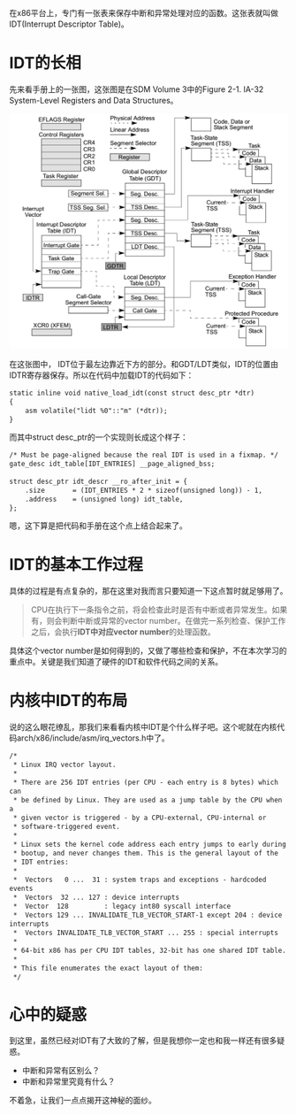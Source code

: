 在x86平台上，专门有一张表来保存中断和异常处理对应的函数。这张表就叫做IDT(Interrupt Descriptor Table)。

# IDT的长相

先来看手册上的一张图，这张图是在SDM Volume 3中的Figure 2-1. IA-32 System-Level Registers and Data Structures。

![IA-32 System-Level Registers and Data Structures](/interrupt_exception/system_level_registers.png)

在这张图中， IDT位于最左边靠近下方的部分。和GDT/LDT类似，IDT的位置由IDTR寄存器保存。所以在代码中加载IDT的代码如下：

```
static inline void native_load_idt(const struct desc_ptr *dtr)
{
	asm volatile("lidt %0"::"m" (*dtr));
}
```

而其中struct desc_ptr的一个实现则长成这个样子：

```
/* Must be page-aligned because the real IDT is used in a fixmap. */
gate_desc idt_table[IDT_ENTRIES] __page_aligned_bss;

struct desc_ptr idt_descr __ro_after_init = {
	.size		= (IDT_ENTRIES * 2 * sizeof(unsigned long)) - 1,
	.address	= (unsigned long) idt_table,
};
```

嗯，这下算是把代码和手册在这个点上结合起来了。

# IDT的基本工作过程

具体的过程是有点复杂的，那在这里对我而言只要知道一下这点暂时就足够用了。

> CPU在执行下一条指令之前，将会检查此时是否有中断或者异常发生。如果有，则会判断中断或异常的vector number。在做完一系列检查、保护工作之后，会执行**IDT中对应vector number**的处理函数。

具体这个vector number是如何得到的，又做了哪些检查和保护，不在本次学习的重点中。关键是我们知道了硬件的IDT和软件代码之间的关系。

# 内核中IDT的布局

说的这么眼花缭乱，那我们来看看内核中IDT是个什么样子吧。这个呢就在内核代码arch/x86/include/asm/irq_vectors.h中了。

```
/*
 * Linux IRQ vector layout.
 *
 * There are 256 IDT entries (per CPU - each entry is 8 bytes) which can
 * be defined by Linux. They are used as a jump table by the CPU when a
 * given vector is triggered - by a CPU-external, CPU-internal or
 * software-triggered event.
 *
 * Linux sets the kernel code address each entry jumps to early during
 * bootup, and never changes them. This is the general layout of the
 * IDT entries:
 *
 *  Vectors   0 ...  31 : system traps and exceptions - hardcoded events
 *  Vectors  32 ... 127 : device interrupts
 *  Vector  128         : legacy int80 syscall interface
 *  Vectors 129 ... INVALIDATE_TLB_VECTOR_START-1 except 204 : device interrupts
 *  Vectors INVALIDATE_TLB_VECTOR_START ... 255 : special interrupts
 *
 * 64-bit x86 has per CPU IDT tables, 32-bit has one shared IDT table.
 *
 * This file enumerates the exact layout of them:
 */
```

# 心中的疑惑

到这里，虽然已经对IDT有了大致的了解，但是我想你一定也和我一样还有很多疑惑。

* 中断和异常有区别么？
* 中断和异常里究竟有什么？

不着急，让我们一点点揭开这神秘的面纱。
